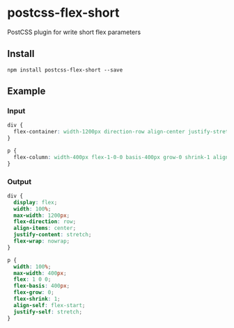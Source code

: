 # postcss-flex-short

PostCSS plugin for write short flex parameters

## Install

```
npm install postcss-flex-short --save
```

## Example

### Input

```css
div { 
  flex-container: width-1200px direction-row align-center justify-stretch wrap-nowrap; 
} 

p { 
  flex-column: width-400px flex-1-0-0 basis-400px grow-0 shrink-1 align-flex-start justify-stretch; 
}
```

### Output

```css
div { 
  display: flex; 
  width: 100%; 
  max-width: 1200px; 
  flex-direction: row; 
  align-items: center; 
  justify-content: stretch;
  flex-wrap: nowrap;
} 

p { 
  width: 100%; 
  max-width: 400px; 
  flex: 1 0 0;
  flex-basis: 400px;
  flex-grow: 0;
  flex-shrink: 1;
  align-self: flex-start; 
  justify-self: stretch;
}
```
